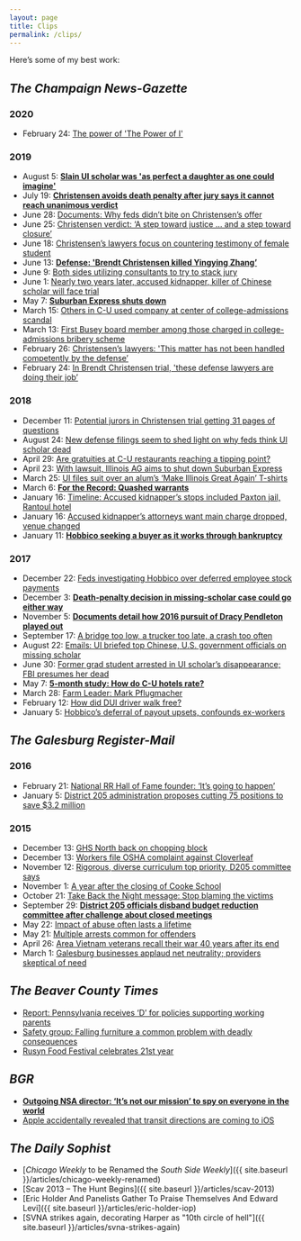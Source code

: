 ```yaml
---
layout: page
title: Clips
permalink: /clips/
---
```


Here’s some of my best work:

## *The Champaign News-Gazette*

### 2020
* February 24: [The power of 'The Power of I'](https://www.news-gazette.com/news/local/university-illinois/the-power-of-the-power-of-i-ui-getting-bang/article_66da8a11-c42b-5bc4-80a3-75a0a5371b5d.html)

### 2019

* August 5: [**Slain UI scholar was 'as perfect a daughter as one could imagine'**](https://www.news-gazette.com/news/a-life-remembered-slain-ui-scholar-was-as-perfect-a/article_605e707e-5851-5d8e-b84d-fce8607c412f.html)
* July 19: [**Christensen avoids death penalty after jury says it cannot reach unanimous verdict**](https://www.news-gazette.com/news/christensen-avoids-death-penalty-after-jury-says-it-cannot-reach/article_2b5d5553-b640-51ec-9c43-2857b7fbcc3c.html)
* June 28: [Documents: Why feds didn’t bite on Christensen’s offer](https://www.news-gazette.com/news/documents-why-feds-didn-t-bite-on-christensen-s-offer/article_80f0032c-a79c-5885-9660-061b0901422f.html)
* June 25: [Christensen verdict: ‘A step toward justice … and a step toward closure’](https://www.news-gazette.com/news/christensen-verdict-a-step-toward-justice-and-a-step-toward/article_01bb2832-0710-5612-9867-e094f3f0e950.html)
* June 18: [Christensen’s lawyers focus on countering testimony of female student](https://www.news-gazette.com/news/christensen-s-lawyers-focus-on-countering-testimony-of-female-student/article_12af392d-5f07-5b6a-bb07-4d9d02b2c0d4.html)
* June 13: [**Defense: 'Brendt Christensen killed Yingying Zhang’**](https://www.news-gazette.com/news/defense-brendt-christensen-killed-yingying-zhang/article_1a4c4223-dcf7-5319-854a-6ddefa396781.html)
* June 9: [Both sides utilizing consultants to try to stack jury](https://www.news-gazette.com/news/christensen-trial-both-sides-utilizing-consultants-to-try-to-stack/article_0c11ec35-0c3f-5fa8-8c5c-211ac8c46544.html)
* June 1: [Nearly two years later, accused kidnapper, killer of Chinese scholar will face trial](https://www.news-gazette.com/news/local/people/nearly-two-years-later-accused-kidnapper-killer-of-chinese-scholar/article_8328331b-64a3-500d-8048-453474e8919b.html)
* May 7: [**Suburban Express shuts down**](https://www.news-gazette.com/news/suburban-express-shuts-down/article_e83c7a83-2d70-500f-9858-fff69b7cd08f.html)
* March 15: [Others in C-U used company at center of college-admissions scandal](https://www.news-gazette.com/news/others-in-c-u-used-company-at-center-of-college/article_b67af546-c8a8-536c-8b3f-1562f2900366.html)
* March 13: [First Busey board member among those charged in college-admissions bribery scheme](https://www.news-gazette.com/news/first-busey-board-member-among-those-charged-in-college-admissions/article_193fbde6-761f-5b2e-9710-4efd38fb2674.html)
* February 26: [Christensen’s lawyers: 'This matter has not been handled competently by the defense’](https://www.news-gazette.com/news/christensen-s-lawyers-this-matter-has-not-been-handled-competently/article_afe63cfc-aef7-5fdf-9ef2-d697baaab09a.html)
* February 24: [In Brendt Christensen trial, 'these defense lawyers are doing their job’](https://www.news-gazette.com/news/in-brendt-christensen-trial-these-defense-lawyers-are-doing-their/article_c1195280-8240-5c0a-bb9b-d5590a19b064.html)

### 2018 

* December 11: [Potential jurors in Christensen trial getting 31 pages of questions](https://www.news-gazette.com/news/potential-jurors-in-christensen-trial-getting-pages-of-questions/article_4d2effd5-36c5-5121-8599-aba2800838db.html)
* August 24: [New defense filings seem to shed light on why feds think UI scholar dead](https://www.news-gazette.com/news/new-defense-filings-seem-to-shed-light-on-why-feds/article_1d7127fb-a768-5e43-b727-0e1d00b12075.html)
* April 29: [Are gratuities at C-U restaurants reaching a tipping point?](https://www.news-gazette.com/news/are-gratuities-at-c-u-restaurants-reaching-a-tipping-point/article_565fbcc4-c430-5425-a7a8-011183640334.html)
* April 23: [With lawsuit, Illinois AG aims to shut down Suburban Express](https://www.news-gazette.com/news/update-with-lawsuit-illinois-ag-aims-to-shut-down-suburban/article_7ffd4fda-67a5-55c0-8404-266534db0557.html)
* March 25: [UI files suit over an alum’s ‘Make Illinois Great Again’ T-shirts](https://www.news-gazette.com/news/ui-files-suit-over-an-alum-s-make-illinois-great/article_fe1ee43d-ddea-5114-9387-b544c7e75d66.html)
* March 6: [**For the Record: Quashed warrants**](https://www.news-gazette.com/news/for-the-record-quashed-warrants/article_d843b771-d593-5c86-9776-a47b986763c5.html)
* January 16: [Timeline: Accused kidnapper’s stops included Paxton jail, Rantoul hotel](https://www.news-gazette.com/news/timeline-accused-kidnapper-s-stops-included-paxton-jail-rantoul-hotel/article_eb0f0db5-ee94-53e6-a05f-b3eff0eb15dd.html)
* January 16: [Accused kidnapper’s attorneys want main charge dropped, venue changed](https://www.news-gazette.com/news/accused-kidnapper-s-attorneys-want-main-charge-dropped-venue-changed/article_77cad221-1d42-5997-b82f-81652e1ace2a.html)
* January 11: [**Hobbico seeking a buyer as it works through bankruptcy**](https://www.news-gazette.com/news/hobbico-seeking-a-buyer-as-it-works-through-bankruptcy/article_86f6547c-8501-517a-85cd-865af88dcfd1.html)

### 2017 

* December 22: [Feds investigating Hobbico over deferred employee stock payments](https://www.news-gazette.com/news/feds-investigating-hobbico-over-deferred-employee-stock-payments/article_15bb214c-10ff-572e-b436-27d8dfa3e17b.html)
* December 3: [**Death-penalty decision in missing-scholar case could go either way**](https://www.news-gazette.com/news/death-penalty-decision-in-missing-scholar-case-could-go-either/article_62753868-2d93-52e3-a6f7-301bbf6378bc.html)
* November 5: [**Documents detail how 2016 pursuit of Dracy Pendleton played out**](https://www.news-gazette.com/news/documents-detail-how-pursuit-of-dracy-pendleton-played-out/article_a732f127-506a-5260-9f6a-6cf2b19623d5.html)
* September 17: [A bridge too low, a trucker too late, a crash too often](https://www.news-gazette.com/news/a-bridge-too-low-a-trucker-too-late-a-crash/article_e7a5ab7b-c0c5-5cca-bcce-3ef519032931.html)
* August 22: [Emails: UI briefed top Chinese, U.S. government officials on missing scholar](https://www.news-gazette.com/news/emails-ui-briefed-top-chinese-u-s-government-officials-on/article_32a3e37b-0fcf-5782-aa73-a0f7d43aead4.html)
* June 30: [Former grad student arrested in UI scholar’s disappearance; FBI presumes her dead](https://www.news-gazette.com/news/updated-former-grad-student-arrested-in-ui-scholar-s-disappearance/article_3694866a-0d02-515a-87f9-56a20db52200.html)
* May 7: [**5-month study: How do C-U hotels rate?**](https://www.news-gazette.com/news/month-study-how-do-c-u-hotels-rate/article_a0337e5c-26b1-508c-889d-0a608f5a25dd.html)
* March 28: [Farm Leader: Mark Pflugmacher](https://www.news-gazette.com/news/farm-leader-mark-pflugmacher/article_e028651c-29e6-50bf-9c01-5255027ac215.html)
* February 12: [How did DUI driver walk free?](https://www.news-gazette.com/news/how-did-dui-driver-walk-free/article_75c27177-8901-5c46-bb98-0a38a3ad2509.html)
* January 5: [Hobbico’s deferral of payout upsets, confounds ex-workers](https://www.news-gazette.com/news/hobbico-s-deferral-of-payout-upsets-confounds-ex-workers/article_12034638-1e79-5fdc-9ba7-57b5e4fbfd03.html)

## *The Galesburg Register-Mail*

### 2016

* February 21: [National RR Hall of Fame founder: ‘It’s going to happen’](https://www.galesburg.com/article/20160221/NEWS/160229973)
* January 5: [ District 205 administration proposes cutting 75 positions to save $3.2 million](https://www.galesburg.com/news/20160105/district-205-administration-proposes-cutting-75-positions-to-save-32-million)

### 2015

* December 13: [GHS North back on chopping block](https://www.galesburg.com/article/20151213/NEWS/151219924)
* December 13: [Workers file OSHA complaint against Cloverleaf](https://www.galesburg.com/article/20151213/NEWS/151219930)
* November 12: [Rigorous, diverse curriculum top priority, D205 committee says](https://www.galesburg.com/article/20151112/NEWS/151119916)
* November 1: [A year after the closing of Cooke School](https://www.galesburg.com/article/20151101/NEWS/151109996)
* October 21: [Take Back the Night message: Stop blaming the victims](https://www.galesburg.com/article/20151020/NEWS/151029975)
* September 29: [**District 205 officials disband budget reduction committee after challenge about closed meetings**](https://www.galesburg.com/article/20150929/NEWS/150929701)
* May 22: [Impact of abuse often lasts a lifetime](https://www.galesburg.com/article/20150522/NEWS/150529897)
* May 21: [Multiple arrests common for offenders](https://www.galesburg.com/article/20150521/NEWS/150529942)
* April 26: [Area Vietnam veterans recall their war 40 years after its end](https://www.galesburg.com/article/20150426/NEWS/150429788)
* March 1: [Galesburg businesses applaud net neutrality; providers skeptical of need](https://www.galesburg.com/article/20150301/NEWS/150309993)

## *The Beaver County Times*

* [Report: Pennsylvania receives ‘D’ for policies supporting working parents](https://www.timesonline.com/7d5e2ce1-ed6f-5314-af7c-c49e3a9890bd.html)
* [Safety group: Falling furniture a common problem with deadly consequences](https://www.timesonline.com/article/20140717/lifestyle/307179926?template=ampart)
* [Rusyn Food Festival celebrates 21st year](https://www.timesonline.com/article/20140808/Lifestyle/308089938)
<!--- * [Habitat for Humanity home dedication scheduled for Tuesday in New Brighton](https://www.timesonline.com/16f1dab5-ca42-5c7a-8e02-412e0eb7047c.html) --->

## *BGR*

* [**Outgoing NSA director: ‘It’s not our mission’ to spy on everyone in the world**](https://bgr.com/2014/02/17/nsa-telephone-metadata-recommendations/)
* [Apple accidentally revealed that transit directions are coming to iOS](https://bgr.com/2014/06/09/apple-ios-maps-transit-directions-ios-8-1-leaked-screenshot/)

## *The Daily Sophist*

* [_Chicago Weekly_ to be Renamed the _South Side Weekly_]({{ site.baseurl }}/articles/chicago-weekly-renamed)
* [Scav 2013 – The Hunt Begins]({{ site.baseurl }}/articles/scav-2013)
* [Eric Holder And Panelists Gather To Praise Themselves And Edward Levi]({{ site.baseurl }}/articles/eric-holder-iop)
* [SVNA strikes again, decorating Harper as "10th circle of hell"]({{ site.baseurl }}/articles/svna-strikes-again)